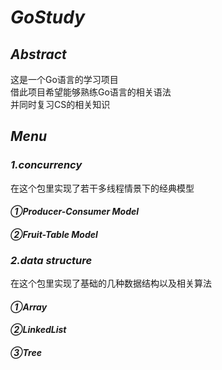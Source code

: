 # **_GoStudy_**

## _Abstract_
这是一个Go语言的学习项目  
借此项目希望能够熟练Go语言的相关语法  
并同时复习CS的相关知识

## _Menu_
### _1.concurrency_
在这个包里实现了若干多线程情景下的经典模型
#### _①Producer-Consumer Model_
#### _②Fruit-Table Model_
### _2.data structure_
在这个包里实现了基础的几种数据结构以及相关算法
#### _①Array_
#### _②LinkedList_
#### _③Tree_
